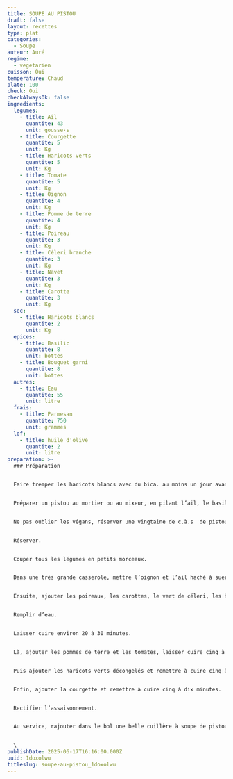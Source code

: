 ```yaml
---
title: SOUPE AU PISTOU
draft: false
layout: recettes
type: plat
categories:
  - Soupe
auteur: Auré
regime:
  - vegetarien
cuisson: Oui
temperature: Chaud
plate: 100
check: Oui
checkAlwaysOk: false
ingredients:
  legumes:
    - title: Ail
      quantite: 43
      unit: gousse·s
    - title: Courgette
      quantite: 5
      unit: Kg
    - title: Haricots verts
      quantite: 5
      unit: Kg
    - title: Tomate
      quantite: 5
      unit: Kg
    - title: Oignon
      quantite: 4
      unit: Kg
    - title: Pomme de terre
      quantite: 4
      unit: Kg
    - title: Poireau
      quantite: 3
      unit: Kg
    - title: Céleri branche
      quantite: 3
      unit: Kg
    - title: Navet
      quantite: 3
      unit: Kg
    - title: Carotte
      quantite: 3
      unit: Kg
  sec:
    - title: Haricots blancs
      quantite: 2
      unit: Kg
  epices:
    - title: Basilic
      quantite: 8
      unit: bottes
    - title: Bouquet garni
      quantite: 8
      unit: bottes
  autres:
    - title: Eau
      quantite: 55
      unit: litre
  frais:
    - title: Parmesan
      quantite: 750
      unit: grammes
  lof:
    - title: huile d'olive
      quantite: 2
      unit: litre
preparation: >-
  ### Préparation


  Faire tremper les haricots blancs avec du bica. au moins un jour avant


  Préparer un pistou au mortier ou au mixeur, en pilant l’ail, le basilic, le parmesan et l’huile d’olive (un quart de ce qu'il y a de prévu).


  Ne pas oublier les végans, réserver une vingtaine de c.à.s  de pistou sans parmesan.


  Réserver.


  Couper tous les légumes en petits morceaux.


  Dans une très grande casserole, mettre l’oignon et l’ail haché à suer à l'huile d'olive avec les bouquets garnis. Sel, poivre.


  Ensuite, ajouter les poireaux, les carottes, le vert de céleri, les haricots blancs bien rincés et les navets et saler.


  Remplir d’eau.


  Laisser cuire environ 20 à 30 minutes.


  Là, ajouter les pommes de terre et les tomates, laisser cuire cinq à dix minutes.


  Puis ajouter les haricots verts décongelés et remettre à cuire cinq à dix minutes.


  Enfin, ajouter la courgette et remettre à cuire cinq à dix minutes.


  Rectifier l’assaisonnement.


  Au service, rajouter dans le bol une belle cuillère à soupe de pistou et un filet d’huile d’olive


  \
publishDate: 2025-06-17T16:16:00.000Z
uuid: 1doxolwu
titleslug: soupe-au-pistou_1doxolwu
---
```

